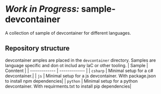 # _Work in Progress:_ sample-devcontainer

A collection of sample of devcontainer for different languages.

## Repository structure

devcontainer amples are placed in the `devcontainer` directory.
Samples are language specific and don ot includ any IaC or other tooling.
| Sample   | Conntent |
| ------------- | ------------- |
| `csharp`  | Minimal setup for a c# devcontainer.|
| `js` | Minimal setup for a js devcontainer. With package.json to install npm dependencies|
| `python` |  Minimal setup for a python devcontainer. With requirments.txt to install pip dependencies|
